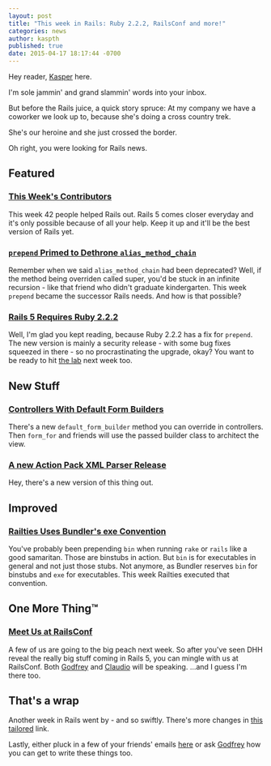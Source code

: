 ```yaml
---
layout: post
title: "This week in Rails: Ruby 2.2.2, RailsConf and more!"
categories: news
author: kaspth
published: true
date: 2015-04-17 18:17:44 -0700
---
```


Hey reader, [Kasper](https://twitter.com/kaspth) here.

I'm sole jammin' and grand slammin' words into your inbox.

But before the Rails juice, a quick story spruce: At my company we have a coworker we look up to, because she's doing a cross country trek.

She's our heroine and she just crossed the border.

Oh right, you were looking for Rails news.

## Featured

### [This Week's Contributors](http://contributors.rubyonrails.org/contributors/in-time-window/20150410-20150417)

This week 42 people helped Rails out. Rails 5 comes closer everyday and it's only possible because of all your help. Keep it up and it'll be the best version of Rails yet.

### [`prepend` Primed to Dethrone `alias_method_chain`](https://github.com/rails/rails/pull/19752)

Remember when we said `alias_method_chain` had been deprecated? Well, if the method being overriden called super, you'd be stuck in an infinite recursion - like that friend who didn't graduate kindergarten. This week `prepend` became the successor Rails needs. And how is that possible?

### [Rails 5 Requires Ruby 2.2.2](https://github.com/rails/rails/pull/19753)

Well, I'm glad you kept reading, because Ruby 2.2.2 has a fix for `prepend`. The new version is mainly a security release - with some bug fixes squeezed in there - so no procrastinating the upgrade, okay? You want to be ready to hit [the lab](http://www.eileencodes.com/posts/getting-your-local-environment-setup-to-contribute-to-rails) next week too.

## New Stuff

### [Controllers With Default Form Builders](https://github.com/rails/rails/pull/19736)

There's a new `default_form_builder` method you can override in controllers. Then `form_for` and friends will use the passed builder class to architect the view.

### [A new Action Pack XML Parser Release](https://github.com/rails/actionpack-xml_parser/issues/7)

Hey, there's a new version of this thing out.&nbsp;&nbsp;&nbsp;&nbsp;&nbsp;&nbsp;&nbsp;&nbsp;&nbsp;&nbsp;&nbsp;&nbsp;&nbsp;&nbsp;&nbsp;&nbsp;&nbsp;&nbsp;&nbsp;&nbsp;&nbsp;&nbsp;&nbsp;&nbsp;&nbsp;&nbsp;&nbsp;&nbsp;&nbsp;&nbsp;&nbsp;&nbsp;&nbsp;&nbsp;&nbsp;&nbsp;&nbsp;&nbsp;&nbsp;&nbsp;&nbsp;&nbsp;&nbsp;&nbsp;&nbsp;&nbsp;&nbsp;&nbsp;&nbsp;&nbsp;

## Improved

### [Railties Uses Bundler's exe Convention](https://github.com/rails/rails/pull/19731)

You've probably been prepending `bin` when running `rake` or `rails` like a good samaritan. Those are binstubs in action. But `bin` is for executables in general and not just those stubs. Not anymore, as Bundler reserves `bin` for binstubs and `exe` for executables. This week Railties executed that convention.

## One More Thing™

### [Meet Us at RailsConf](http://railsconf.com/schedule)

A few of us are going to the big peach next week. So after you've seen DHH reveal the really big stuff coming in Rails 5, you can mingle with us at RailsConf. Both [Godfrey](http://railsconf.com/program#prop_1000) and [Claudio](http://railsconf.com/program#prop_849) will be speaking. ...and I guess I'm there too.

## That's a wrap

Another week in Rails went by - and so swiftly. There's more changes in [this tailored](https://github.com/rails/rails/commits/master) link.

Lastly, either pluck in a few of your friends' emails [here](https://rails-weekly.ongoodbits.com) or ask [Godfrey](mailto:godfrey@brewhouse.io) how you can get to write these things too.

